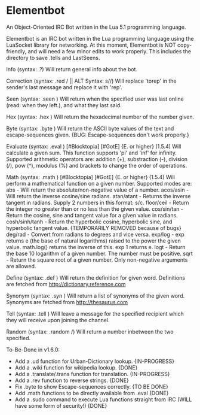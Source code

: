 # Elementbot
An Object-Oriented IRC Bot written in the Lua 5.1 programming language.

Elementbot is an IRC bot written in the Lua programming language using the LuaSocket library for networking. At this moment, Elementbot is NOT copy-friendly, and will need a few minor edits to work properly. This includes the directory to save .tells and LastSeens. 

Info (syntax: .?)
Will return general info about the bot.

Correction (syntax: .red <torep>/<rep> || ALT Syntax: s/<torep>/<rep>)
Will replace 'torep' in the sender's last message and replace it with 'rep'.

Seen (syntax: .seen <name>)
Will return when the specified user was last online (read: when they left.), and what they last said.

Hex (syntax: .hex <number>)
Will return the hexadecimal number of the number given.

Byte (syntax: .byte <text>)
Will return the ASCII byte values of the text and escape-sequences given. {BUG: Escape-sequences don't work properly.}

Evaluate (syntax: .eval <sum>) [#Blocktopia] [#GotE] {E. or higher} (1.5.4)
Will calculate a given sum. This function supports 'pi' and 'inf' for infinity.
Supported arithmetic operators are: addition (+), substraction (-), division (/), pow (^), modulus (%) and brackets to change the order of operations.

Math (syntax: .math <mode> <numbeR>) [#Blocktopia] [#GotE] {E. or higher} (1.5.4)
Will perform a mathematical function on a given number.
Supported modes are:
abs - Will return the absolute/non-negative value of a number.
acos/asin - Will return the inverse cosine/sine radians.
atan/atant - Returns the inverse tangent in radians. Supply 2 numbers in this format: s/c.
floor/ceil - Return the integer no greater than or no less than the given value.
cos/sin/tan - Return the cosine, sine and tangent value for a given value in radians.
cosh/sinh/tanh - Return the hyperbolic cosine, hyperbolic sine, and hyperbolic tangent value. {TEMPORARILY REMOVED because of bugs}
deg/rad - Convert from radians to degrees and vice versa.
exp/log - exp returns e (the base of natural logarithms) raised to the power the given value. math.log() returns the inverse of this. exp 1 returns e.
logt - Return the base 10 logarithm of a given number. The number must be positive.
sqrt - Return the square root of a given number. Only non-negative arguments are allowed.

Define (syntax: .def <word>)
Will return the definition for given word. Definitions are fetched from http://dictionary.reference.com

Synonym (syntax: .syn <word>)
Will return a list of synonyms of the given word. Synonyms are fetched from http://thesaurus.com

Tell (syntax: .tell <recipient> <message>)
Will leave a message for the specified recipient which they will receive upon joining the channel.

Random (syntax: .random <number>/<number>)
Will return a number inbetween the two specified.

To-Be-Done in v1.6.0:
+ Add a .ud function for Urban-Dictionary lookup. {IN-PROGRESS}
+ Add a .wiki function for wikipedia lookup. {DONE}
+ Add a .translate/.trans function for translation. {IN-PROGRESS}
+ Add a .rev function to reverse strings. {DONE}
+ Fix .byte to show Escape-sequences correctly. {TO BE DONE}
+ Add .math functions to be directly available from .eval {DONE}
+ Add a .sudo command to execute Lua functions straight from IRC (WILL have some form of security!) {DONE}
